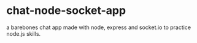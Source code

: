# chat-node-socket-app
 a barebones chat app made with node, express and socket.io to practice node.js skills.
